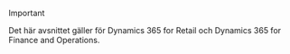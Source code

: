 > [!IMPORTANT]
> Det här avsnittet gäller för Dynamics 365 for Retail och Dynamics 365 for Finance and Operations.
